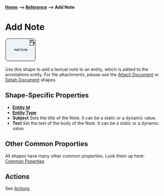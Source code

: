 __[Home](/) --> [Reference](../ref) --> Add Note__

# Add Note

![Add Note](media/AddNote.png)

Use this shape to add a textual note to an entity, which is added to the annotations entity.
For file attachments, please use the [Attach Document](AttachDocument.md) or [Detah Document](DetachDocument.md) shapes.

## Shape-Specific Properties

* __[Entity Id](common/EntityId.md)__
* __[Entity Type](common/EntityType.md)__
* __Subject__
  Sets the title of the Note. It can be a static or a dynamic value.
* __Text__
  Set the text of the body of the Note. It can be a static or a dynamic value.

## Other Common Proporties
All shapes have many other common properties. Look them up here: [Common Poperties](common/README.md)

## Actions
See [Actions](common/Actions.md)

